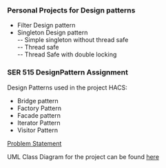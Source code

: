 ### Personal Projects for Design patterns
- Filter Design pattern 
- Singleton Design pattern<br>
    -- Simple singleton without thread safe<br>
    -- Thread safe <br>
    -- Thread Safe with double locking<br>  

### SER 515 DesignPattern Assignment
Design Patterns used in the project HACS: 
- Bridge pattern
- Factory Pattern
- Facade pattern
- Iterator Pattern
- Visitor Pattern 

[Problem Statement](https://github.com/MayankBatra005/DesignPattern-Learning-Implementation/blob/master/documents/DesignPattern%20question.pdf)

UML Class Diagram for the project can be found [here](https://github.com/MayankBatra005/DesignPattern-Learning-Implementation/blob/master/documents/UML%20drawn%20on%20board.jpeg)

